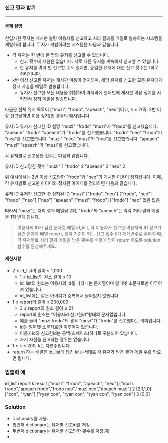 ### 신고 결과 받기
***
#### 문제 설명
신입사원 무지는 게시판 불량 이용자를 신고하고 처리 결과를 메일로 발송하는 시스템을 개발하려 합니다. 무지가 개발하려는 시스템은 다음과 같습니다.

- 각 유저는 한 번에 한 명의 유저를 신고할 수 있습니다.
    - 신고 횟수에 제한은 없습니다. 서로 다른 유저를 계속해서 신고할 수 있습니다.
    - 한 유저를 여러 번 신고할 수도 있지만, 동일한 유저에 대한 신고 횟수는 1회로 처리됩니다.
- k번 이상 신고된 유저는 게시판 이용이 정지되며, 해당 유저를 신고한 모든 유저에게 정지 사실을 메일로 발송합니다.
    - 유저가 신고한 모든 내용을 취합하여 마지막에 한꺼번에 게시판 이용 정지를 시키면서 정지 메일을 발송합니다.

다음은 전체 유저 목록이 ["muzi", "frodo", "apeach", "neo"]이고, k = 2(즉, 2번 이상 신고당하면 이용 정지)인 경우의 예시입니다.

유저 ID	유저가 신고한 ID	설명
"muzi"	"frodo"	"muzi"가 "frodo"를 신고했습니다.
"apeach"	"frodo"	"apeach"가 "frodo"를 신고했습니다.
"frodo"	"neo"	"frodo"가 "neo"를 신고했습니다.
"muzi"	"neo"	"muzi"가 "neo"를 신고했습니다.
"apeach"	"muzi"	"apeach"가 "muzi"를 신고했습니다.

각 유저별로 신고당한 횟수는 다음과 같습니다.

유저 ID	신고당한 횟수
"muzi"	1
"frodo"	2
"apeach"	0
"neo"	2

위 예시에서는 2번 이상 신고당한 "frodo"와 "neo"의 게시판 이용이 정지됩니다. 이때, 각 유저별로 신고한 아이디와 정지된 아이디를 정리하면 다음과 같습니다.

유저 ID	유저가 신고한 ID	정지된 ID
"muzi"	["frodo", "neo"]	["frodo", "neo"]
"frodo"	["neo"]	["neo"]
"apeach"	["muzi", "frodo"]	["frodo"]
"neo"	없음	없음

따라서 "muzi"는 처리 결과 메일을 2회, "frodo"와 "apeach"는 각각 처리 결과 메일을 1회 받게 됩니다.

>이용자의 ID가 담긴 문자열 배열 id_list, 각 이용자가 신고한 이용자의 ID 정보가 담긴 문자열 배열 report, 정지 기준이 되는 신고 횟수 k가 매개변수로 주어질 때, 각 유저별로 처리 결과 메일을 받은 횟수를 배열에 담아 return 하도록 solution 함수를 완성해주세요.

#### 제한사항
- 2 ≤ id_list의 길이 ≤ 1,000
    - 1 ≤ id_list의 원소 길이 ≤ 10
    - id_list의 원소는 이용자의 id를 나타내는 문자열이며 알파벳 소문자로만 이루어져 있습니다.
    - id_list에는 같은 아이디가 중복해서 들어있지 않습니다.
- 1 ≤ report의 길이 ≤ 200,000
    - 3 ≤ report의 원소 길이 ≤ 21
    - report의 원소는 "이용자id 신고한id"형태의 문자열입니다.
    - 예를 들어 "muzi frodo"의 경우 "muzi"가 "frodo"를 신고했다는 의미입니다.
    - id는 알파벳 소문자로만 이루어져 있습니다.
    - 이용자id와 신고한id는 공백(스페이스)하나로 구분되어 있습니다.
    - 자기 자신을 신고하는 경우는 없습니다.
- 1 ≤ k ≤ 200, k는 자연수입니다.
- return 하는 배열은 id_list에 담긴 id 순서대로 각 유저가 받은 결과 메일 수를 담으면 됩니다.
### 입출력 예
id_list	report	k	result
["muzi", "frodo", "apeach", "neo"]	["muzi frodo","apeach frodo","frodo neo","muzi neo","apeach muzi"]	2	[2,1,1,0]
["con", "ryan"]	["ryan con", "ryan con", "ryan con", "ryan con"]	3	[0,0]

### Solution
- Dictionary를 사용.
- 첫번째 dictionary는 유저별 신고id를 저장.
- 두번째 dictionary는 유저별 신고당한 횟수를 저장.제
- 